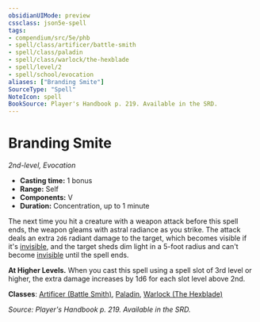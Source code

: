```yaml
---
obsidianUIMode: preview
cssclass: json5e-spell
tags:
- compendium/src/5e/phb
- spell/class/artificer/battle-smith
- spell/class/paladin
- spell/class/warlock/the-hexblade
- spell/level/2
- spell/school/evocation
aliases: ["Branding Smite"]
SourceType: "Spell"
NoteIcon: spell
BookSource: Player's Handbook p. 219. Available in the SRD.
---
```

# Branding Smite
*2nd-level, Evocation*  

- **Casting time:** 1 bonus
- **Range:** Self
- **Components:** V
- **Duration:** Concentration, up to 1 minute

The next time you hit a creature with a weapon attack before this spell ends, the weapon gleams with astral radiance as you strike. The attack deals an extra `2d6` radiant damage to the target, which becomes visible if it's [invisible](/3-Mechanics/CLI/rules/conditions.md#invisible), and the target sheds dim light in a 5-foot radius and can't become [invisible](/3-Mechanics/CLI/rules/conditions.md#invisible) until the spell ends.

**At Higher Levels.** When you cast this spell using a spell slot of 3rd level or higher, the extra damage increases by 1d6 for each slot level above 2nd.

**Classes**: [Artificer (Battle Smith)](/3-Mechanics/CLI/classes/artificer-battle-smith-tce.md), [Paladin](/3-Mechanics/CLI/classes/paladin.md), [Warlock (The Hexblade)](/3-Mechanics/CLI/classes/warlock-the-hexblade-xge.md)

*Source: Player's Handbook p. 219. Available in the SRD.*
